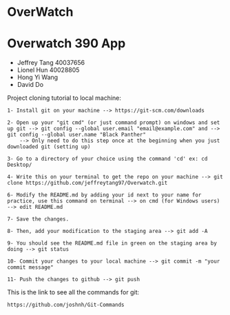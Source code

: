 # OverWatch

# Overwatch 390 App

- Jeffrey Tang 40037656
- Lionel Hun 40028805
- Hong Yi Wang
- David Do


Project cloning tutorial to local machine:

	1- Install git on your machine --> https://git-scm.com/downloads

	2- Open up your "git cmd" (or just command prompt) on windows and set up git --> git config --global user.email "email@example.com" and --> git config --global user.name "Black Panther"
		--> Only need to do this step once at the beginning when you just downloaded git (setting up)

	3- Go to a directory of your choice using the command 'cd' ex: cd Desktop/

	4- Write this on your terminal to get the repo on your machine --> git clone https://github.com/jeffreytang97/Overwatch.git

	6- Modify the README.md by adding your id next to your name for practice, use this command on terminal --> on cmd (for Windows users) --> edit README.md

	7- Save the changes.

	8- Then, add your modification to the staging area --> git add -A

	9- You should see the README.md file in green on the staging area by doing --> git status

	10- Commit your changes to your local machine --> git commit -m "your commit message"

	11- Push the changes to github --> git push  


This is the link to see all the commands for git:

	https://github.com/joshnh/Git-Commands
